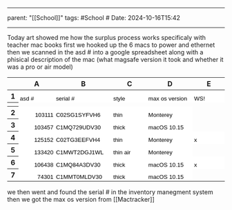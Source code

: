 
---
parent: "[[School]]"
tags:
	#School
	#
Date: 2024-10-16T15:42

---

Today art showed me how the surplus process works specificaly with teacher mac books
	first we hooked up the 6 macs to power and ethernet
	then we scanned in the asd # into a google spreadsheet along with a phisical description  of the mac (what magsafe version it took and whether it was a pro or air model)
	<body>
	<meta http-equiv="Content-Type" content="text/html; charset=utf-8"><link type="text/css" rel="stylesheet" href="resources/sheet.css" ><style type="text/css">.ritz .waffle a { color: inherit; }.ritz .waffle .s0{background-color:#ffffff;text-align:left;color:#000000;font-family:Arial;font-size:10pt;vertical-align:bottom;white-space:nowrap;direction:ltr;padding:2px 3px 2px 3px;}.ritz .waffle .s1{background-color:#ffffff;text-align:right;color:#000000;font-family:Arial;font-size:10pt;vertical-align:bottom;white-space:nowrap;direction:ltr;padding:2px 3px 2px 3px;}</style><div class="ritz grid-container" dir="ltr"><table class="waffle" cellspacing="0" cellpadding="0"><thead><tr><th class="row-header freezebar-vertical-handle"></th><th id="0C0" style="width:100px;" class="column-headers-background">A</th><th id="0C1" style="width:133px;" class="column-headers-background">B</th><th id="0C2" style="width:100px;" class="column-headers-background">C</th><th id="0C3" style="width:100px;" class="column-headers-background">D</th><th id="0C4" style="width:100px;" class="column-headers-background">E</th></tr></thead><tbody><tr style="height: 20px"><th id="0R0" style="height: 20px;" class="row-headers-background"><div class="row-header-wrapper" style="line-height: 20px">1</div></th><td class="s0" dir="ltr">asd #</td><td class="s0" dir="ltr">serial #</td><td class="s0" dir="ltr">style</td><td class="s0" dir="ltr">max os version</td><td class="s0" dir="ltr">WS!</td></tr><tr><th style="height:3px;" class="freezebar-cell freezebar-horizontal-handle"></th><td class="freezebar-cell"></td><td class="freezebar-cell"></td><td class="freezebar-cell"></td><td class="freezebar-cell"></td><td class="freezebar-cell"></td></tr><tr style="height: 20px"><th id="0R1" style="height: 20px;" class="row-headers-background"><div class="row-header-wrapper" style="line-height: 20px">2</div></th><td class="s1" dir="ltr">103111</td><td class="s0" dir="ltr">C02SG1SYFVH6</td><td class="s0" dir="ltr">thin</td><td class="s0" dir="ltr">Monterey</td><td></td></tr><tr style="height: 20px"><th id="0R2" style="height: 20px;" class="row-headers-background"><div class="row-header-wrapper" style="line-height: 20px">3</div></th><td class="s1" dir="ltr">103457</td><td class="s0" dir="ltr">C1MQ729UDV30</td><td class="s0" dir="ltr">thick</td><td class="s0" dir="ltr">macOS 10.15</td><td></td></tr><tr style="height: 20px"><th id="0R3" style="height: 20px;" class="row-headers-background"><div class="row-header-wrapper" style="line-height: 20px">4</div></th><td class="s1" dir="ltr">125152</td><td class="s0" dir="ltr">C02TG3EEFVH4</td><td class="s0" dir="ltr">thin</td><td class="s0" dir="ltr">Monterey</td><td class="s0" dir="ltr">x</td></tr><tr style="height: 20px"><th id="0R4" style="height: 20px;" class="row-headers-background"><div class="row-header-wrapper" style="line-height: 20px">5</div></th><td class="s1" dir="ltr">133420</td><td class="s0" dir="ltr">C1MWT2DGJ1WL</td><td class="s0" dir="ltr">thin air</td><td class="s0" dir="ltr">Monterey</td><td></td></tr><tr style="height: 20px"><th id="0R5" style="height: 20px;" class="row-headers-background"><div class="row-header-wrapper" style="line-height: 20px">6</div></th><td class="s1" dir="ltr">106438</td><td class="s0" dir="ltr">C1MQ84A3DV30</td><td class="s0" dir="ltr">thick</td><td class="s0" dir="ltr">macOS 10.15</td><td class="s0" dir="ltr">x</td></tr><tr style="height: 20px"><th id="0R6" style="height: 20px;" class="row-headers-background"><div class="row-header-wrapper" style="line-height: 20px">7</div></th><td class="s1" dir="ltr">74301</td><td class="s0" dir="ltr">C1MMT0MLDV30</td><td class="s0" dir="ltr">thick</td><td class="s0" dir="ltr">macOS 10.15</td><td></td></tr></tbody></table></div></body>
	we then went and found the serial # in the inventory manegment system 
	then we got the max os version from [[‎Mactracker]]
	
